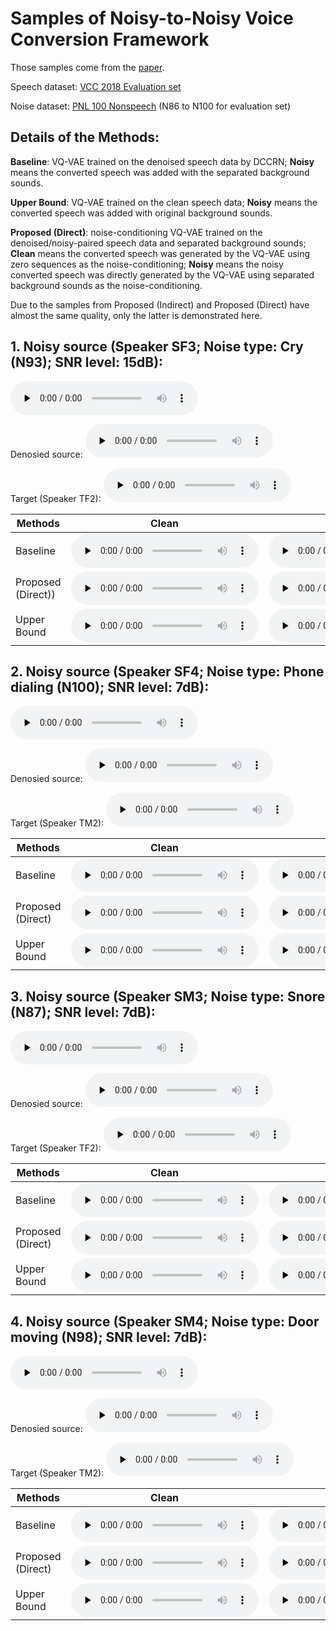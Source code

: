 # Samples of Noisy-to-Noisy Voice Conversion Framework

Those samples come from the [paper](https://arxiv.org/abs/2111.07116).

Speech dataset: [VCC 2018 Evaluation set](https://datashare.ed.ac.uk/handle/10283/3061)

Noise dataset: [PNL 100 Nonspeech](http://web.cse.ohio-state.edu/pnl/corpus/HuNonspeech/HuCorpus.html) (N86 to N100 for evaluation set)

## Details of the Methods:
**Baseline**: VQ-VAE trained on the denoised speech data by DCCRN; **Noisy** means the converted speech was added with the separated background sounds.

**Upper Bound**: VQ-VAE trained on the clean speech data; **Noisy** means the converted speech was added with original background sounds.

**Proposed (Direct)**: noise-conditioning VQ-VAE trained on the denoised/noisy-paired speech data and separated background sounds; **Clean** means the converted speech was generated by the VQ-VAE using zero sequences as the noise-conditioning; **Noisy** means the noisy converted speech was directly generated by the VQ-VAE using separated background sounds as the noise-conditioning.

Due to the samples from Proposed (Indirect) and Proposed (Direct) have almost the same quality, only the latter is demonstrated here.

## 1. Noisy source (Speaker SF3;  Noise type: Cry (N93);  SNR level: 15dB):
<audio id="audio" controls="" preload="none"><source id="wav" src="https://od.lk/s/NTBfMjA5NzQxMDJf/noisy_sf3_30016_n93_snr15.wav"></audio>

Denosied source:
<audio id="audio" controls="" preload="none"><source id="wav" src="https://od.lk/s/NTBfMjA5NzQwOThf/denoised_sf3_30016_n93_snr15.wav"></audio>

Target (Speaker TF2): 
<audio id="audio" controls="" preload="none"><source id="wav" src="https://od.lk/s/NTBfMjA5NzQwODZf/TF2_30002.wav"></audio>

| Methods             | Clean         | Noisy            |
|---------------------|---------------|------------------|
|Baseline                    |   <audio id="audio" controls="" preload="none"><source id="wav" src="https://od.lk/s/NTBfMjA5NzQwOTVf/base_clean_sf3tf2_30016_n93_snr15.wav"></audio>   |   <audio id="audio" controls="" preload="none"><source id="wav" src="https://od.lk/s/NTBfMTk4NjIzODlf/da_15_sf3tf2_30016_n93.wav"></audio>   |
|Proposed (Direct))          |   <audio id="audio" controls="" preload="none"><source id="wav" src="https://od.lk/s/NTBfMjA5NzQwOTZf/method2_clean_sf3tf2_30016_n93_snr15.wav"></audio>   |   <audio id="audio" controls="" preload="none"><source id="wav" src="https://od.lk/s/NTBfMTk4NjI2MTZf/md_15_sf3tf2_30016_n93.wav"></audio>   |
|Upper Bound                 |   <audio id="audio" controls="" preload="none"><source id="wav" src="https://od.lk/s/NTBfMjA5NzQwOTdf/upper_clean_sf3tf2_30016.wav"></audio>      |   <audio id="audio" controls="" preload="none"><source id="wav" src="https://od.lk/s/NTBfMTk4NjIyNzBf/ca_15_sf3tf2_30016_n93.wav"></audio>   |


## 2. Noisy source (Speaker SF4;  Noise type: Phone dialing (N100);  SNR level: 7dB):
<audio id="audio" controls="" preload="none"><source id="wav" src="https://od.lk/s/NTBfMjA5NzQxMTNf/noisy_sf4_30026_n100_snr7.wav"></audio>

Denosied source:
<audio id="audio" controls="" preload="none"><source id="wav" src="https://od.lk/s/NTBfMjA5NzQxMTFf/denoised_sf4_30026_n100_snr7.wav"></audio>

Target (Speaker TM2): 
<audio id="audio" controls="" preload="none"><source id="wav" src="https://od.lk/s/NTBfMjA5NzQxMDRf/TM2_30002.wav"></audio>

| Methods             | Clean         | Noisy            |
|---------------------|---------------|------------------|
|Baseline                    |   <audio id="audio" controls="" preload="none"><source id="wav" src="https://od.lk/s/NTBfMjA5NzQxMDlf/base_sf4tm2_30026_n100_snr7.wav"></audio>   |   <audio id="audio" controls="" preload="none"><source id="wav" src="https://od.lk/s/NTBfMTk4NjIzMjdf/da_7_sf4tm2_30026_n100.wav"></audio>   |
|Proposed (Direct)           |   <audio id="audio" controls="" preload="none"><source id="wav" src="https://od.lk/s/NTBfMjA5NzQxMTBf/method2_sf4tm2_30026_n100_snr7.wav"></audio>   |   <audio id="audio" controls="" preload="none"><source id="wav" src="https://od.lk/s/NTBfMTk4NjI1OTNf/md_7_sf4tm2_30026_n100.wav"></audio>   |
|Upper Bound                 |   <audio id="audio" controls="" preload="none"><source id="wav" src="https://od.lk/s/NTBfMjA5NzQxMTVf/upper_clean_sf4tm2_30026.wav"></audio>      |   <audio id="audio" controls="" preload="none"><source id="wav" src="https://od.lk/s/NTBfMTk4NjIyNDdf/ca_7_sf4tm2_30026_n100.wav"></audio>   |


## 3. Noisy source (Speaker SM3;  Noise type: Snore (N87);  SNR level: 7dB):
<audio id="audio" controls="" preload="none"><source id="wav" src="https://od.lk/s/NTBfMjA5NzQxNTdf/noisy_sm3_30010_n87_snr7.wav"></audio>

Denosied source:
<audio id="audio" controls="" preload="none"><source id="wav" src="https://od.lk/s/NTBfMjA5NzQxNTVf/denoised_sm3_30010_n87_snr7.wav"></audio>

Target (Speaker TF2): 
<audio id="audio" controls="" preload="none"><source id="wav" src="https://od.lk/s/NTBfMjA5NzQxNThf/TF2_30012.wav"></audio>

| Methods             | Clean         | Noisy            |
|---------------------|---------------|------------------|
|Baseline                    |   <audio id="audio" controls="" preload="none"><source id="wav" src="https://od.lk/s/NTBfMjA5NzQxNTBf/base_sm3tf2_30010_n87_snr7.wav"></audio>   |   <audio id="audio" controls="" preload="none"><source id="wav" src="https://od.lk/s/NTBfMjA5NzQxNTJf/da_7_sm3tf2_30010_n87.wav"></audio>   |
|Proposed (Direct)           |   <audio id="audio" controls="" preload="none"><source id="wav" src="https://od.lk/s/NTBfMjA5NzQxNTZf/method2_sm3tf2_30010_n87_snr7.wav"></audio>   |   <audio id="audio" controls="" preload="none"><source id="wav" src="https://od.lk/s/NTBfMjA5NzQxNTRf/md_7_sm3tf2_30010_n87.wav"></audio>   |
|Upper Bound                 |   <audio id="audio" controls="" preload="none"><source id="wav" src="https://od.lk/s/NTBfMjA5NzQxNTlf/upper_sm3tf2_30010.wav"></audio>      |   <audio id="audio" controls="" preload="none"><source id="wav" src="https://od.lk/s/NTBfMjA5NzQxNTFf/ca_7_sm3tf2_30010_n87.wav"></audio>   |


## 4. Noisy source (Speaker SM4;  Noise type: Door moving (N98);  SNR level: 7dB):
<audio id="audio" controls="" preload="none"><source id="wav" src="https://od.lk/s/NTBfMjA5NzQ0MjBf/noisy_sm4_30023_n98_snr7.wav"></audio>

Denosied source:
<audio id="audio" controls="" preload="none"><source id="wav" src="https://od.lk/s/NTBfMjA5NzQzOTZf/denoised_sm4_30023_n98_snr7.wav"></audio>

Target (Speaker TM2): 
<audio id="audio" controls="" preload="none"><source id="wav" src="https://od.lk/s/NTBfMjA5NzQ0MjJf/TM2_30024.wav"></audio>

| Methods             | Clean         | Noisy            |
|---------------------|---------------|------------------|
|Baseline                    |   <audio id="audio" controls="" preload="none"><source id="wav" src="https://od.lk/s/NTBfMjA5NzQxNjFf/base_sm4tm2_30023_n98_snr7.wav"></audio>   |   <audio id="audio" controls="" preload="none"><source id="wav" src="https://od.lk/s/NTBfMTk4NjIzNzlf/da_7_sm4tm2_30023_n98.wav"></audio>   |
|Proposed (Direct)           |   <audio id="audio" controls="" preload="none"><source id="wav" src="https://od.lk/s/NTBfMjA5NzQxOTNf/method2_sm4tm2_30023_n98_snr7.wav"></audio>   |   <audio id="audio" controls="" preload="none"><source id="wav" src="https://od.lk/s/NTBfMTk4NjI2MTJf/md_7_sm4tm2_30023_n98.wav"></audio>   |
|Upper Bound                 |   <audio id="audio" controls="" preload="none"><source id="wav" src="https://od.lk/s/NTBfMjA5NzQ0MjNf/upper_sm4tm2_30023.wav"></audio>      |   <audio id="audio" controls="" preload="none"><source id="wav" src="https://od.lk/s/NTBfMTk4NjIyNjZf/ca_7_sm4tm2_30023_n98.wav"></audio>   |
